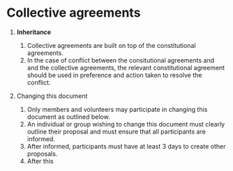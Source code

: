 # Collective agreements

1. **Inheritance**
	1. Collective agreements are built on top of the constitutional agreements.
	1. In the case of conflict between the consitutional agreements and and the collective agreements, the relevant constitutional agreement should be used in preference and action taken to resolve the conflict.

1. Changing this document
	1. Only members and volunteers may participate in changing this document as outlined below.
	1. An individual or group wishing to change this document must clearly outline their proposal and must ensure that all participants are informed.
	1. After informed, participants must have at least 3 days to create other proposals.
	1. After this

